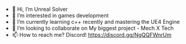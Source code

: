 - 👋 Hi, I’m Unreal Solver
- 👀 I’m interested in games development
- 🌱 I’m currently learning c++ recently and mastering the UE4 Engine
- 💞️ I’m looking to collaborate on My biggest project - Mech X Tech
- 📫 How to reach me? Discord! https://discord.gg/NgQQFWnrUm

<!---
shirkan164/shirkan164 is a ✨ special ✨ repository because its `README.md` (this file) appears on your GitHub profile.
You can click the Preview link to take a look at your changes. ** Will not change that for a while ;] **
--->
